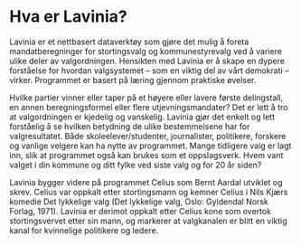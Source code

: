 # Hva er Lavinia?
Lavinia er et nettbasert dataverktøy som gjøre det mulig å foreta mandatberegninger for stortingsvalg
og kommunestyrevalg ved å variere ulike deler av valgordningen. Hensikten med Lavinia er å skape
en dypere forståelse for hvordan valgsystemet – som en viktig del av vårt demokrati – virker.
Programmet er basert på læring gjennom praktiske øvelser.

Hvilke partier vinner eller taper på et høyere eller lavere første delingstall, en annen beregningsformel
eller flere utjevningsmandater? Det er lett å tro at valgordningen er kjedelig og vanskelig. Lavinia gjør
det enkelt og lett forståelig å se hvilken betydning de ulike bestemmelsene har for valgresultatet. Både
skoleelever/studenter, journalister, politikere, forskere og vanlige velgere kan ha nytte av programmet.
Mange tidligere valg er lagt inn, slik at programmet også kan brukes som et oppslagsverk. Hvem vant
valget i din kommune og ditt fylke ved siste valg og for 20 år siden?

Lavinia bygger videre på programmet Celius som Bernt Aardal utviklet og skrev. Celius var oppkalt
etter stortingsmann og kemner Celius i Nils Kjærs komedie Det lykkelige valg (Det lykkelige valg, Oslo:
Gyldendal Norsk Forlag, 1971). Lavinia er derimot oppkalt etter Celius kone som overtok
stortingsvervet etter sin mann, og markerer at valgkanalen er blitt en viktig kanal for kvinnelige
politikere og ledere.
